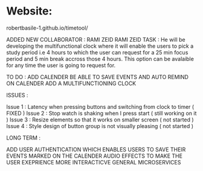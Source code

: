 # Website:

robertbasile-1.github.io/timetool/


ADDED NEW COLLABORATOR : RAMI ZEID 
RAMI ZEID TASK :
  He will be developing the multifunctional clock where it will enable the users to pick a study period i.e 4 hours 
  to which the user can request for a 25 min focus period and 5 min break accross those 4 hours. This option can be avalaible for any       time the user is going to request for.  
  
  
 TO DO :
 ADD CALENDER
 BE ABLE TO SAVE EVENTS AND AUTO REMIND ON CALENDER
 ADD A MULTIFUNCTIONING CLOCK 
 
 ISSUES :
 
 Issue 1 : Latency when pressing buttons and switching from clock to timer ( FIXED )
 Issue 2 : Stop watch is shaking when I press start ( still working on it )
 Issue 3 : Resize elements so that it works on smaller screen ( not started )
 Issue 4 : Style design of button group is not visually pleasing ( not started ) 
 
 
 LONG TERM : 
 
 ADD USER AUTHENTICATION WHICH ENABLES USERS TO SAVE THEIR EVENTS MARKED ON THE CALENDER
 AUDIO EFFECTS TO MAKE THE USER EXEPRIENCE MORE INTERACTICVE 
 GENERAL MICROSERVICES 
 
